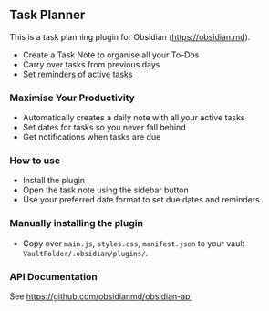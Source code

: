 ## Task Planner

This is a task planning plugin for Obsidian (https://obsidian.md).

- Create a Task Note to organise all your To-Dos
- Carry over tasks from previous days
- Set reminders of active tasks

### Maximise Your Productivity

- Automatically creates a daily note with all your active tasks
- Set dates for tasks so you never fall behind
- Get notifications when tasks are due

### How to use

- Install the plugin
- Open the task note using the sidebar button
- Use your preferred date format to set due dates and reminders

### Manually installing the plugin

- Copy over `main.js`, `styles.css`, `manifest.json` to your vault `VaultFolder/.obsidian/plugins/`.



### API Documentation

See https://github.com/obsidianmd/obsidian-api
